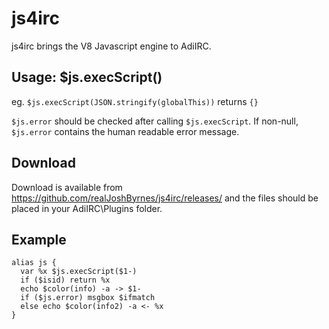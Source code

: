 # js4irc

js4irc brings the V8 Javascript engine to AdiIRC.

## Usage: $js.execScript(<javascript>)

eg. `$js.execScript(JSON.stringify(globalThis))` returns `{}`

`$js.error` should be checked after calling `$js.execScript`. If non-null, `$js.error` contains the human readable error message.

## Download

Download is available from https://github.com/realJoshByrnes/js4irc/releases/ and the files should be placed in your AdiIRC\Plugins folder.

## Example

````mrc
alias js {
  var %x $js.execScript($1-)
  if ($isid) return %x
  echo $color(info) -a -> $1-
  if ($js.error) msgbox $ifmatch
  else echo $color(info2) -a <- %x
}

````
